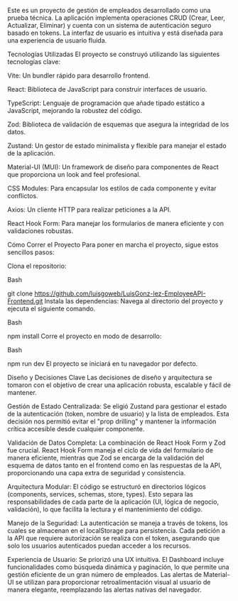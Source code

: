 Este es un proyecto de gestión de empleados desarrollado como una prueba técnica. La aplicación implementa operaciones CRUD (Crear, Leer, Actualizar, Eliminar) y cuenta con un sistema de autenticación seguro basado en tokens. La interfaz de usuario es intuitiva y está diseñada para una experiencia de usuario fluida.

Tecnologías Utilizadas
El proyecto se construyó utilizando las siguientes tecnologías clave:

Vite: Un bundler rápido para desarrollo frontend.

React: Biblioteca de JavaScript para construir interfaces de usuario.

TypeScript: Lenguaje de programación que añade tipado estático a JavaScript, mejorando la robustez del código.

Zod: Biblioteca de validación de esquemas que asegura la integridad de los datos.

Zustand: Un gestor de estado minimalista y flexible para manejar el estado de la aplicación.

Material-UI (MUI): Un framework de diseño para componentes de React que proporciona un look and feel profesional.

CSS Modules: Para encapsular los estilos de cada componente y evitar conflictos.

Axios: Un cliente HTTP para realizar peticiones a la API.

React Hook Form: Para manejar los formularios de manera eficiente y con validaciones robustas.

Cómo Correr el Proyecto
Para poner en marcha el proyecto, sigue estos sencillos pasos:

Clona el repositorio:

Bash

git clone https://github.com/luisgoweb/LuisGonz-lez-EmployeeAPI-Frontend.git
Instala las dependencias: Navega al directorio del proyecto y ejecuta el siguiente comando.

Bash

npm install
Corre el proyecto en modo de desarrollo:

Bash

npm run dev
El proyecto se iniciará en tu navegador por defecto.

Diseño y Decisiones Clave
Las decisiones de diseño y arquitectura se tomaron con el objetivo de crear una aplicación robusta, escalable y fácil de mantener.

Gestión de Estado Centralizada: Se eligió Zustand para gestionar el estado de la autenticación (token, nombre de usuario) y la lista de empleados. Esta decisión nos permitió evitar el "prop drilling" y mantener la información crítica accesible desde cualquier componente.

Validación de Datos Completa: La combinación de React Hook Form y Zod fue crucial. React Hook Form maneja el ciclo de vida del formulario de manera eficiente, mientras que Zod se encarga de la validación del esquema de datos tanto en el frontend como en las respuestas de la API, proporcionando una capa extra de seguridad y consistencia.

Arquitectura Modular: El código se estructuró en directorios lógicos (components, services, schemas, store, types). Esto separa las responsabilidades de cada parte de la aplicación (UI, lógica de negocio, validación), lo que facilita la lectura y el mantenimiento del código.

Manejo de la Seguridad: La autenticación se maneja a través de tokens, los cuales se almacenan en el localStorage para persistencia. Cada petición a la API que requiere autorización se realiza con el token, asegurando que solo los usuarios autenticados puedan acceder a los recursos.

Experiencia de Usuario: Se priorizó una UX intuitiva. El Dashboard incluye funcionalidades como búsqueda dinámica y paginación, lo que permite una gestión eficiente de un gran número de empleados. Las alertas de Material-UI se utilizan para proporcionar retroalimentación visual al usuario de manera elegante, reemplazando las alertas nativas del navegador.
